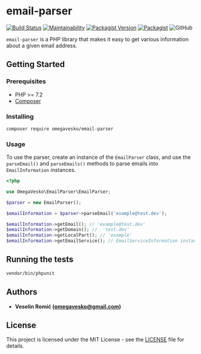 # email-parser

[![Build Status](https://travis-ci.org/omegavesko/email-parser.svg?branch=master)](https://travis-ci.org/omegavesko/email-parser)
[![Maintainability](https://api.codeclimate.com/v1/badges/f49d82f0fda12e94536a/maintainability)](https://codeclimate.com/github/omegavesko/email-parser/maintainability)
[![Packagist Version](https://img.shields.io/packagist/v/omegavesko/email-parser.svg)](https://packagist.org/packages/omegavesko/email-parser)
[![Packagist](https://img.shields.io/packagist/dm/omegavesko/email-parser.svg)](https://packagist.org/packages/omegavesko/email-parser)
![GitHub](https://img.shields.io/github/license/omegavesko/email-parser.svg)

`email-parser` is a PHP library that makes it easy to get various information 
about a given email address.

## Getting Started

### Prerequisites

- PHP >= 7.2
- [Composer](https://getcomposer.org/)

### Installing

```bash
composer require omegavesko/email-parser
```

### Usage

To use the parser, create an instance of the `EmailParser` class, and use the 
`parseEmail()` and `parseEmails()` methods to parse emails into `EmailInformation` 
instances.

```php
<?php

use OmegaVesko\EmailParser\EmailParser;

$parser = new EmailParser();

$emailInformation = $parser->parseEmail('example@test.dev');

$emailInformation->getEmail(); // 'example@test.dev'
$emailInformation->getDomain(); //  'test.dev'
$emailInformation->getLocalPart(); // 'example'
$emailInformation->getEmailService(); // EmailServiceInformation instance (or null)

```

## Running the tests

```bash
vendor/bin/phpunit
```

## Authors

* **Veselin Romić (omegavesko@gmail.com)**

## License

This project is licensed under the MIT License - see the [LICENSE](LICENSE) 
file for details.
